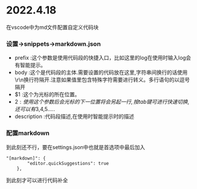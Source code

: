 # 2022.4.18

在vscode中为md文件配置自定义代码块

### 设置->snippets->markdown.json

- prefix :这个参数是使用代码段的快捷入口，比如这里的log在使用时输入Iog会有智能提示。
- body :这个是代码段的主体.需要设置的代码放在这里,字符串间换行的话使用\r\n换行符隔开.注意如果值里包含特殊字符需要进行转义。多行语句的以逗号隔开
- $1 :这个为光标的所在位置。
- $2 :使用这个参数后会光标的下一位置将会另起一行,按tab键可进行快速切换,还可以有$3,$4,$5.....
- description :代码段描述,在使用时智能提示时的描述

### 配置markdown

到此刻还不行，要在settings.json中也就是首选项中最后加入

```
"[markdown]": {
        "editor.quickSuggestions": true
    },
```

到此刻才可以进行代码补全
